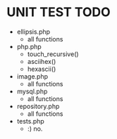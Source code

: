 UNIT TEST TODO
================================================================================

* ellipsis.php 
    * all functions
* php.php 
    * touch_recursive()
    * asciihex()
    * hexascii()
* image.php
    * all functions
* mysql.php
    * all functions
* repository.php 
    * all functions
* tests.php
    * :) no.
